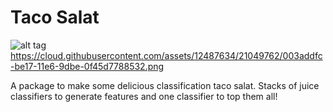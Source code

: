 Taco Salat
=======================
![alt tag](https://raw.githubusercontent.com/username/projectname/branch/path/to/img.png)
https://cloud.githubusercontent.com/assets/12487634/21049762/003addfc-be17-11e6-9dbe-0f45d7788532.png

A package to make some delicious classification taco salat. Stacks of juice classifiers to generate features and one classifier to top them all!
